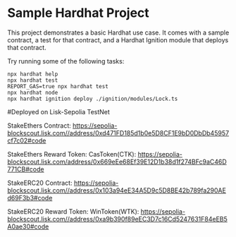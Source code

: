 # Sample Hardhat Project

This project demonstrates a basic Hardhat use case. It comes with a sample contract, a test for that contract, and a Hardhat Ignition module that deploys that contract.

Try running some of the following tasks:

```shell
npx hardhat help
npx hardhat test
REPORT_GAS=true npx hardhat test
npx hardhat node
npx hardhat ignition deploy ./ignition/modules/Lock.ts
```
#Deployed on Lisk-Sepolia TestNet

StakeEthers Contract:
 https://sepolia-blockscout.lisk.com//address/0xd471FD185d1b0e5D8CF1E9bD0DbDb45957cf7c02#code

StakeEthers Reward Token: CasToken(CTK):
https://sepolia-blockscout.lisk.com/address/0x669eEe68Ef39E12D1b38d1f274BFc9aC46D771CB#code

StakeERC20 Contract:
https://sepolia-blockscout.lisk.com//address/0x103a94eE34A5D9c5D8BE42b789fa290AEd69F3b3#code


StakeERC20 Reward Token: WinToken(WTK):
https://sepolia-blockscout.lisk.com//address/0xa9b390f89eEC3D7c16Cd5247631F84eEB5A0ae30#code

